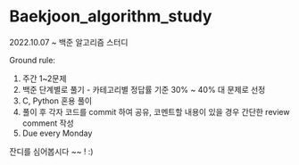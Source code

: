 # Baekjoon_algorithm_study
2022.10.07 ~ 백준 알고리즘 스터디          

Ground rule:       
1. 주간 1~2문제         
2. 백준 단계별로 풀기 - 카테고리별 정답률 기준 30% ~ 40% 대 문제로 선정          
3. C, Python 혼용 풀이       
4. 풀이 후 각자 코드를 commit 하여 공유, 코멘트할 내용이 있을 경우 간단한 review comment 작성       
5. Due every Monday

잔디를 심어봅시다 ~~ ! :) 
